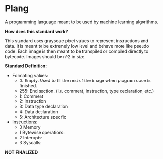 # Plang
A programming language meant to be used by machine learning algorithms. 

**How does this standard work?**

This standard uses grayscale pixel values to represent instructions and data. It is meant to be extremely low level and behave more like pseudo code. Each image is then meant to be transpiled or compiled directly to bytecode. Images should be n^2 in size. 

**Standard Definition:**

 - Formating values:
   - 0: Empty. Used to fill the rest of the image when program code is finished.
   - 255: End section. (i.e. comment, instruction, type declaration, etc.)
   - 1: Comment
   - 2: Instruction
   - 3: Data type declaration
   - 4: Data declaration
   - 5: Architecture specific
 - Instructions:
   - 0 Memory:
   - 1 Bytewise operations:
   - 2 Interupts:
   - 3 Syscalls:

**NOT FINALIZED**
